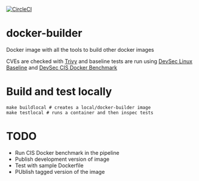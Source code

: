 [![CircleCI](https://circleci.com/gh/MarcosX/docker-builder.svg?style=svg)](https://circleci.com/gh/MarcosX/docker-builder)

# docker-builder
Docker image with all the tools to build other docker images

CVEs are checked with [Trivy]() and baseline tests are run using
[DevSec Linux Baseline](https://github.com/dev-sec/linux-baseline) and
[DevSec CIS Docker Benchmark](https://github.com/dev-sec/cis-docker-benchmark)

# Build and test locally

```
make buildlocal # creates a local/docker-builder image
make testlocal # runs a container and then inspec tests
```

# TODO

* Run CIS Docker benchmark in the pipeline
* Publish development version of image
* Test with sample Dockerfile
* PUblish tagged version of the image
